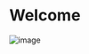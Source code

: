 # Welcome
![image](https://user-images.githubusercontent.com/113756063/192980222-2746119b-0b95-4260-963f-93f52e546dc9.png)
